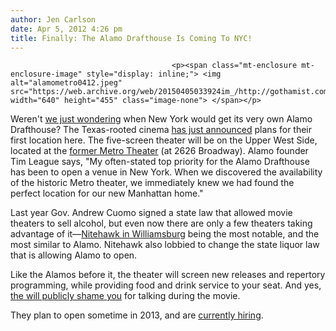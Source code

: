 ```yaml
---
author: Jen Carlson
date: Apr 5, 2012 4:26 pm
title: Finally: The Alamo Drafthouse Is Coming To NYC!
---
```


	
										<p><span class="mt-enclosure mt-enclosure-image" style="display: inline;"> <img alt="alamometro0412.jpeg" src="https://web.archive.org/web/20150405033924im_/http://gothamist.com/attachments/arts_jen/alamometro0412.jpeg" width="640" height="455" class="image-none"> </span></p>

<p>Weren&apos;t <a href="https://web.archive.org/web/20150405033924/http://gothamist.com/2012/02/02/alamo_drafthouse_bottles.php">we just wondering</a> when New York would get its very own Alamo Drafthouse? The Texas-rooted cinema <a href="https://web.archive.org/web/20150405033924/http://drafthouse.com/blog/entry/alamo_drafthouse_goes_to_new_york">has just announced</a> plans for their first location here. The five-screen theater will be on the Upper West Side, located at the <a href="https://web.archive.org/web/20150405033924/http://gothamist.com/2011/05/18/landmarked_uws_theater_is_back_on_t.php">former Metro Theater</a> (at 2626 Broadway). Alamo founder Tim League says, &quot;My often-stated top priority for the Alamo Drafthouse has been to open a venue in New York. When we discovered the availability of the historic Metro theater, we immediately knew we had found the perfect location for our new Manhattan home.&quot;</p>

<p>Last year Gov. Andrew Cuomo signed a state law that allowed movie theaters to sell alcohol, but even now there are only a few theaters taking advantage of it&#x2014;<a href="https://web.archive.org/web/20150405033924/http://gothamist.com/2011/10/27/drink_during_the_movies_at_nitehawk.php">Nitehawk in Williamsburg</a> being the most notable, and the most similar to Alamo. Nitehawk also lobbied to change the state liquor law that is allowing Alamo to open.</p>

<p>Like the Alamos before it, the theater will screen new releases and repertory programming, while providing food and drink service to your seat. And yes, <a href="https://web.archive.org/web/20150405033924/http://gothamist.com/2011/06/07/video_should_nyc_bring_this_kind_of.php">the will publicly shame you</a> for talking during the movie.</p>

<p>They plan to open sometime in 2013, and are <a href="https://web.archive.org/web/20150405033924/http://www.drafthouse.com/about/employment">currently hiring</a>.</p>					
										
									
				